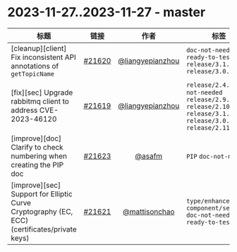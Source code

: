 # 2023-11-27..2023-11-27 - master
| 标题 | 链接 | 作者 | 标签 |
| - | :--: | :--: | - |
| [cleanup][client] Fix inconsistent API annotations of `getTopicName` | [#21620](https://github.com/apache/pulsar/pull/21620) | [@liangyepianzhou](https://github.com/liangyepianzhou) | `doc-not-needed` `ready-to-test` `release/3.1.2` `release/3.0.3`  | 
| [fix][sec] Upgrade rabbitmq client to address CVE-2023-46120 | [#21619](https://github.com/apache/pulsar/pull/21619) | [@liangyepianzhou](https://github.com/liangyepianzhou) | `release/2.4.3` `doc-not-needed` `release/2.9.5` `release/2.10.6` `release/3.1.2` `release/3.0.3` `release/2.11.4`  | 
| [improve][doc] Clarify to check numbering when creating the PIP doc | [#21623](https://github.com/apache/pulsar/pull/21623) | [@asafm](https://github.com/asafm) | `PIP` `doc-not-needed`  | 
| [improve][sec] Support for Elliptic Curve Cryptography (EC, ECC) (certificates/private keys) | [#21621](https://github.com/apache/pulsar/pull/21621) | [@mattisonchao](https://github.com/mattisonchao) | `type/enhancement` `component/security` `doc-not-needed` `ready-to-test`  | 
